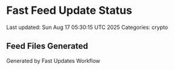 # Fast Feed Update Status
Last updated: Sun Aug 17 05:30:15 UTC 2025
Categories: crypto

## Feed Files Generated

Generated by Fast Updates Workflow
